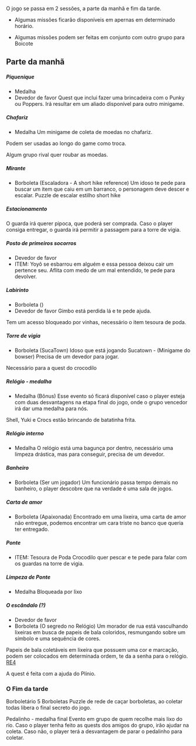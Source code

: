 

O jogo se passa em 2 sessões, a parte da manhã e fim da tarde.

- Algumas missões ficarão disponíveis em apernas em determinado horário.

- Algumas missões podem ser feitas em conjunto com outro grupo para Boicote


## Parte da manhã

##### Piquenique
- Medalha
- Devedor de favor
Quest que inclui fazer uma brincadeira com o Punky ou Poppers.
Irá resultar em um aliado disponível para outro minigame.

##### Chafariz
- Medalha
Um minigame de coleta de moedas no chafariz.

Podem ser usadas ao longo do game como troca.

Algum grupo rival quer roubar as moedas.

##### Mirante
- Borboleta (Escaladora - A short hike reference)
Um idoso te pede para buscar um item que caiu em um barranco, o personagem deve descer e escalar. Puzzle de escalar estilho short hike

##### Estacionamento
O guarda irá querer pipoca, que poderá ser comprada.
Caso o player consiga entregar, o guarda irá permitir a passagem para a torre de vigia.

##### Posto de primeiros socorros
- Devedor de favor
- ITEM: 
Yoyô se esbarrou em alguém e essa pessoa deixou cair um pertence seu. 
Aflita com medo de um mal entendido, te pede para devolver.

##### Labirinto
- Borboleta ()
- Devedor de favor
Gimbo está perdida lá e te pede ajuda.

Tem um acesso bloqueado por vinhas, necessário o item tesoura de poda.


##### Torre de vigia
- Borboleta (SucaTown)
Idoso que está jogando Sucatown - (Minigame do bowser)
Precisa de um devedor para jogar.

Necessário para a quest do crocodilo

##### Relógio - medalha
- Medalha (Bônus)
Esse evento só ficará disponível caso o player esteja com duas desvantagens na etapa final do jogo, onde o grupo vencedor irá dar uma medalha para nós.

Shell, Yuki e Crocs estão brincando de batatinha frita.


##### Relógio interno
- Medalha
O relógio está uma bagunça por dentro, necessário uma limpeza drástica, mas para conseguir, precisa de um devedor.

##### Banheiro
- Borboleta (Ser um jogador)
Um funcionário passa tempo demais no banheiro, o player descobre que na verdade é uma sala de jogos.

##### Carta de amor
- Borboleta (Apaixonada)
Encontrado em uma lixeira, uma carta de amor não entregue, podemos encontrar um cara triste no banco que queria ter entregado.

##### Ponte
- ITEM: Tesoura de Poda
Crocodilo quer pescar e te pede para falar com os guardas na torre de vigia.


##### Limpeza de Ponte 
- Medalha
Bloqueada por lixo

##### O escândalo (?)
- Devedor de favor
- Borboleta (O segredo no Relógio)
Um morador de rua está vasculhando lixeiras em busca de papeis de bala coloridos, resmungando sobre um símbolo e uma sequência de cores.

Papeis de bala coletáveis em lixeira que possuem uma cor e marcação, podem ser colocados em determinada ordem, te da a senha para o relógio. [RE4](https://www.youtube.com/watch?v=F3OrbokD8V4) 

A quest é feita com a ajuda do Plínio.


### O Fim da tarde

Borboletário
	5 Borboletas
	Puzzle de  rede de caçar borboletas, ao coletar todas libera o final secreto do jogo.


Pedalinho - medalha final
	Evento em grupo de quem recolhe mais lixo do rio. 
	Caso o player tenha feito as quests dos amigos do grupo, irão ajudar na coleta.
	Caso não, o player terá a desvantagem de parar o pedalinho para coletar.






